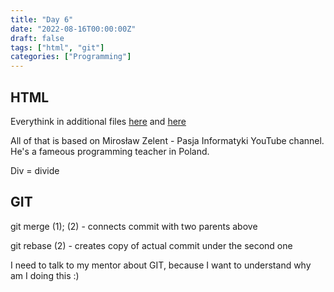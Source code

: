 ```yaml
---
title: "Day 6"
date: "2022-08-16T00:00:00Z"
draft: false
tags: ["html", "git"]
categories: ["Programming"]
---
```


## HTML

Everythink in additional files [here](https://github.com/Szymonbaczek/quickstart/blob/main/content/study-files/006html1.html "some html") and [here](https://github.com/Szymonbaczek/quickstart/blob/main/content/study-files/006html2.html "some more html")

All of that is based on Mirosław Zelent - Pasja Informatyki YouTube channel. He's a fameous programming teacher in Poland.

Div = divide

## GIT

git merge (1); (2) - connects commit with two parents above

git rebase (2) - creates copy of actual commit under the second one

I need to talk to my mentor about GIT, because I want to understand why am I doing this :)
